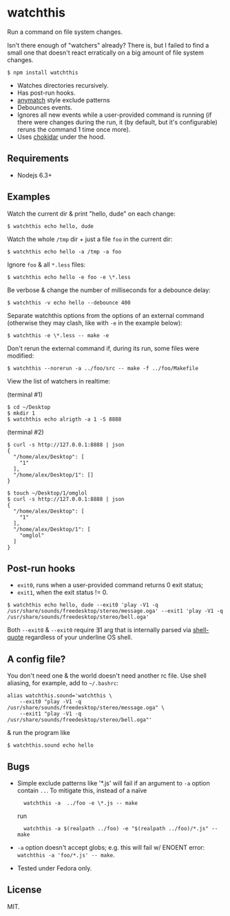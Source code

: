 # watchthis

Run a command on file system changes.

Isn't there enough of "watchers" already? There is, but I failed to
find a small one that doesn't react erratically on a big amount of
file system changes.

	$ npm install watchthis

* Watches directories recursively.
* Has post-run hooks.
* [anymatch](https://github.com/es128/anymatch) style exclude patterns
* Debounces events.
* Ignores all new events while a user-provided command is running (if
  there were changes during the run, it (by default, but it's
  configurable) reruns the command 1 time once more).
* Uses [chokidar](https://github.com/paulmillr/chokidar) under the hood.

## Requirements

* Nodejs 6.3+

## Examples

Watch the current dir & print "hello, dude" on each change:

	$ watchthis echo hello, dude

Watch the whole `/tmp` dir + just a file `foo` in the current dir:

	$ watchthis echo hello -a /tmp -a foo

Ignore `foo` & all `*.less` files:

	$ watchthis echo hello -e foo -e \*.less

Be verbose & change the number of milliseconds for a debounce delay:

	$ watchthis -v echo hello --debounce 400

Separate watchthis options from the options of an external command
(otherwise they may clash, like with `-e` in the example below):

	$ watchthis -e \*.less -- make -e

Don't rerun the external command if, during its run, some files were
modified:

	$ watchthis --norerun -a ../foo/src -- make -f ../foo/Makefile

View the list of watchers in realtime:

(terminal #1)

	$ cd ~/Desktop
	$ mkdir 1
	$ watchthis echo alrigth -a 1 -S 8888

(terminal #2)

~~~
$ curl -s http://127.0.0.1:8888 | json
{
  "/home/alex/Desktop": [
	"1"
  ],
  "/home/alex/Desktop/1": []
}
~~~

~~~
$ touch ~/Desktop/1/omglol
$ curl -s http://127.0.0.1:8888 | json
{
  "/home/alex/Desktop": [
	"1"
  ],
  "/home/alex/Desktop/1": [
	"omglol"
  ]
}
~~~

## Post-run hooks

* `exit0`, runs when a user-provided command returns 0 exit status;
* `exit1`, when the exit status != 0.

~~~
$ watchthis echo hello, dude --exit0 'play -V1 -q /usr/share/sounds/freedesktop/stereo/message.oga' --exit1 'play -V1 -q /usr/share/sounds/freedesktop/stereo/bell.oga'
~~~

Both `--exit0` & `--exit0` require ∃1 arg that is internally parsed
via [shell-quote](https://github.com/substack/node-shell-quote)
regardless of your underline OS shell.


## A config file?

You don't need one & the world doesn't need another rc file. Use shell
aliasing, for example, add to `~/.bashrc`:

~~~
alias watchthis.sound='watchthis \
	--exit0 "play -V1 -q /usr/share/sounds/freedesktop/stereo/message.oga" \
	--exit1 "play -V1 -q /usr/share/sounds/freedesktop/stereo/bell.oga"'
~~~

& run the program like

	$ watchthis.sound echo hello


## Bugs

* Simple exclude patterns like '*.js' will fail if an argument to `-a`
  option contain `..`. To mitigate this, instead of a naïve

		watchthis -a  ../foo -e \*.js -- make

	run

		watchthis -a $(realpath ../foo) -e "$(realpath ../foo)/*.js" -- make

* `-a` option doesn't accept globs; e.g. this will fail w/ ENOENT
  error: `watchthis -a 'foo/*.js' -- make`.

* Tested under Fedora only.

## License

MIT.
